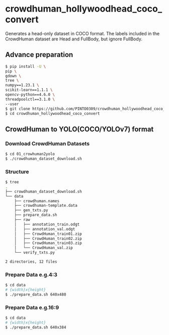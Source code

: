 # crowdhuman_hollywoodhead_coco_convert
Generates a head-only dataset in COCO format. The labels included in the CrowdHuman dataset are Head and FullBody, but ignore FullBody.

## Advance preparation
```bash
$ pip install -U \
pip \
gdown \
tree \
numpy==1.23.1 \
scikit-learn==1.1.1 \
opencv-python==4.6.0 \
threadpoolctl==3.1.0 \
--user
$ git clone https://github.com/PINTO0309/crowdhuman_hollywoodhead_coco_convert.git
$ cd crowdhuman_hollywoodhead_coco_convert
```
## CrowdHuman to YOLO(COCO/YOLOv7) format
### Download CrowdHuman Datasets
```bash
$ cd 01_crowhuman2yolo
$ ./crowdhuman_dataset_download.sh
```
### Structure
```bash
$ tree
.
├── crowdhuman_dataset_download.sh
└── data
    ├── crowdhuman.names
    ├── crowdhuman-template.data
    ├── gen_txts.py
    ├── prepare_data.sh
    ├── raw
    │   ├── annotation_train.odgt
    │   ├── annotation_val.odgt
    │   ├── CrowdHuman_train01.zip
    │   ├── CrowdHuman_train02.zip
    │   ├── CrowdHuman_train03.zip
    │   └── CrowdHuman_val.zip
    └── verify_txts.py

2 directories, 12 files
```
### Prepare Data e.g.4:3
```bash
$ cd data
# {width}x{height}
$ ./prepare_data.sh 640x480
```
### Prepare Data e.g.16:9
```bash
$ cd data
# {width}x{height}
$ ./prepare_data.sh 640x384
```
